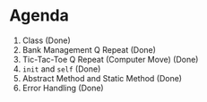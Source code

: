 # Agenda

1. Class                                    (Done)
2. Bank Management Q Repeat                 (Done)
3. Tic-Tac-Toe Q Repeat (Computer Move)     (Done)
4. `init` and `self`                        (Done)
5. Abstract Method and Static Method        (Done)
6. Error Handling                           (Done)